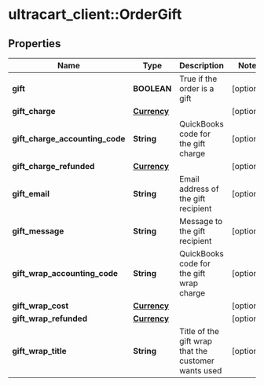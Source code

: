 # ultracart_client::OrderGift

## Properties
Name | Type | Description | Notes
------------ | ------------- | ------------- | -------------
**gift** | **BOOLEAN** | True if the order is a gift | [optional] 
**gift_charge** | [**Currency**](Currency.md) |  | [optional] 
**gift_charge_accounting_code** | **String** | QuickBooks code for the gift charge | [optional] 
**gift_charge_refunded** | [**Currency**](Currency.md) |  | [optional] 
**gift_email** | **String** | Email address of the gift recipient | [optional] 
**gift_message** | **String** | Message to the gift recipient | [optional] 
**gift_wrap_accounting_code** | **String** | QuickBooks code for the gift wrap charge | [optional] 
**gift_wrap_cost** | [**Currency**](Currency.md) |  | [optional] 
**gift_wrap_refunded** | [**Currency**](Currency.md) |  | [optional] 
**gift_wrap_title** | **String** | Title of the gift wrap that the customer wants used | [optional] 


